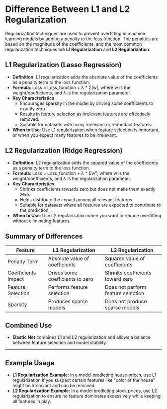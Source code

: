 
# Difference Between L1 and L2 Regularization

Regularization techniques are used to prevent overfitting in machine learning models by adding a penalty to the loss function. The penalties are based on the magnitude of the coefficients, and the most common regularization techniques are **L1 Regularization** and **L2 Regularization**.

## L1 Regularization (Lasso Regression)
- **Definition**: L1 regularization adds the absolute value of the coefficients as a penalty term to the loss function.
- **Formula**: Loss = Loss_function + λ * Σ|w|, where w is the weight/coefficients, and λ is the regularization parameter.
- **Key Characteristics**:
  - Encourages sparsity in the model by driving some coefficients to exactly zero.
  - Results in feature selection as irrelevant features are effectively removed.
  - Suitable for datasets with many irrelevant or redundant features.
- **When to Use**: Use L1 regularization when feature selection is important, or when you expect many features to be irrelevant.

## L2 Regularization (Ridge Regression)
- **Definition**: L2 regularization adds the squared value of the coefficients as a penalty term to the loss function.
- **Formula**: Loss = Loss_function + λ * Σw², where w is the weight/coefficients, and λ is the regularization parameter.
- **Key Characteristics**:
  - Shrinks coefficients towards zero but does not make them exactly zero.
  - Helps distribute the impact among all relevant features.
  - Suitable for datasets where all features are expected to contribute to the prediction.
- **When to Use**: Use L2 regularization when you want to reduce overfitting without eliminating features.

## Summary of Differences

| Feature                | L1 Regularization                | L2 Regularization                |
|------------------------|-----------------------------------|-----------------------------------|
| Penalty Term           | Absolute value of coefficients   | Squared value of coefficients    |
| Coefficients Impact    | Drives some coefficients to zero | Shrinks coefficients toward zero |
| Feature Selection      | Performs feature selection       | Does not perform feature selection |
| Sparsity               | Produces sparse models           | Does not produce sparse models   |

## Combined Use
- **Elastic Net** combines L1 and L2 regularization and allows a balance between feature selection and model stability.

---

## Example Usage
- **L1 Regularization Example**: In a model predicting house prices, use L1 regularization if you suspect certain features like "color of the house" might be irrelevant and can be removed.
- **L2 Regularization Example**: In a model predicting stock prices, use L2 regularization to ensure no feature dominates excessively while keeping all features in play.

